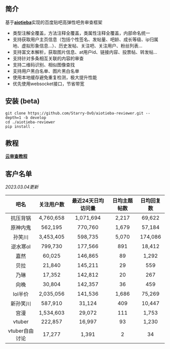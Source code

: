 ## 简介

基于[**aiotieba**](https://github.com/Starry-OvO/aiotieba)实现的百度贴吧高弹性吧务审查框架

+ 类型注解全覆盖，方法注释全覆盖，类属性注释全覆盖，内部命名统一
+ 支持获取用户主页信息（包括个性签名、发帖量、吧龄、成长等级、ip归属地、虚拟形象信息...）、历史发帖、关注吧、关注用户、粉丝列表...
+ 支持富文本解析，获取图片信息、at用户id、链接内容、投票帖、转发帖...
+ 支持针对多条相互关联的内容的审查
+ 支持二维码识别、相似图像查找
+ 支持用户黑白名单、图片黑白名单
+ 使用本地缓存避免重复检测，极大提升性能
+ 优先使用websocket接口，节省带宽

## 安装 (beta)

```shell
git clone https://github.com/Starry-OvO/aiotieba-reviewer.git --depth=1 -b develop
cd ./aiotieba-reviewer
pip install .
```

## 教程

[**云审查教程**](tutorial/reviewer.md)

## 客户名单

*2023.03.04更新*

|      吧名      | 关注用户数 | 最近24天日均访问量 | 日均主题帖数 | 日均回复数 |
| :------------: | :--------: | :----------------: | :----------: | :--------: |
|    抗压背锅    | 4,760,658  |     1,071,694      |    2,217     |   69,622   |
|    原神内鬼    |  562,195   |      770,760       |    1,679     |   57,184   |
|     孙笑川     | 3,453,405  |      598,735       |    5,070     |  174,086   |
|    逆水寒ol    |  799,730   |      177,566       |     891      |   18,412   |
|      嘉然      |   60,025   |      146,865       |      89      |   1,292    |
|      贝拉      |   21,840   |      145,211       |      29      |    559     |
|      乃琳      |   17,352   |      142,812       |      20      |    267     |
|      向晚      |   30,804   |      142,357       |      36      |    459     |
|    lol半价     | 2,035,056  |      141,536       |    1,686     |   75,269   |
|    新孙笑川    |  587,910   |       31,124       |     409      |   10,447   |
|      宫漫      | 1,534,603  |       29,072       |     111      |   1,753    |
|     vtuber     |  222,857   |       16,997       |      93      |   1,230    |
| vtuber自由讨论 |   17,277   |       1,391        |      2       |     34     |
